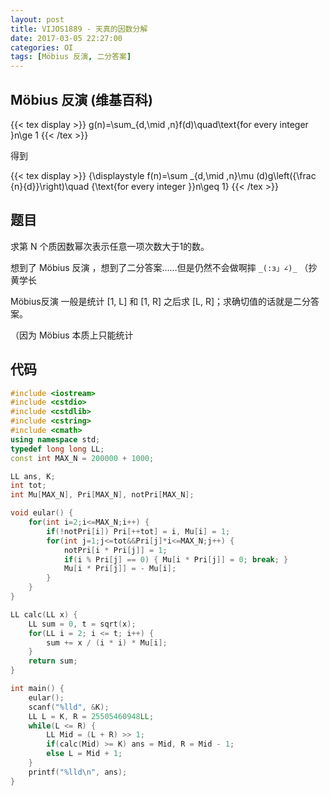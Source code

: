 ```yaml
---
layout: post
title: VIJOS1889 - 天真的因数分解
date: 2017-03-05 22:27:00
categories: OI
tags: [Möbius 反演, 二分答案]
---
```


## Möbius 反演 (维基百科)

{{< tex display >}} g(n)=\sum_{d\,\mid \,n}f(d)\quad\text{for every integer }n\ge 1 {{< /tex >}}

得到

{{< tex display >}} {\displaystyle f(n)=\sum _{d\,\mid \,n}\mu (d)g\left({\frac {n}{d}}\right)\quad {\text{for every integer }}n\geq 1} {{< /tex >}}

## 题目
求第 N 个质因数幂次表示任意一项次数大于1的数。

想到了 Möbius 反演 ，想到了二分答案……但是仍然不会做啊摔 `_(:з」∠)_` （抄黄学长

Möbius反演 一般是统计 [1, L] 和 [1, R] 之后求 [L, R]；求确切值的话就是二分答案。

（因为 Möbius 本质上只能统计

## 代码

```cpp
#include <iostream>
#include <cstdio>
#include <cstdlib>
#include <cstring>
#include <cmath>
using namespace std;
typedef long long LL;
const int MAX_N = 200000 + 1000;

LL ans, K;
int tot;
int Mu[MAX_N], Pri[MAX_N], notPri[MAX_N];

void eular() {
    for(int i=2;i<=MAX_N;i++) {
        if(!notPri[i]) Pri[++tot] = i, Mu[i] = 1;
        for(int j=1;j<=tot&&Pri[j]*i<=MAX_N;j++) {
            notPri[i * Pri[j]] = 1;
            if(i % Pri[j] == 0) { Mu[i * Pri[j]] = 0; break; }
            Mu[i * Pri[j]] = - Mu[i];
        }
    }
}

LL calc(LL x) {
    LL sum = 0, t = sqrt(x);
    for(LL i = 2; i <= t; i++) {
        sum += x / (i * i) * Mu[i];
    }
    return sum;
}

int main() {
    eular();
    scanf("%lld", &K);
    LL L = K, R = 25505460948LL;
    while(L <= R) {
        LL Mid = (L + R) >> 1;
        if(calc(Mid) >= K) ans = Mid, R = Mid - 1;
        else L = Mid + 1;
    }
    printf("%lld\n", ans);
}
```
